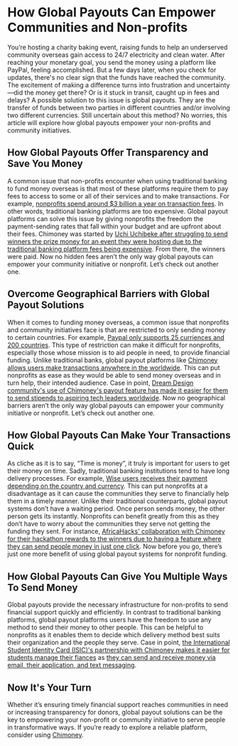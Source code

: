 ﻿
# How Global Payouts Can Empower Communities and Non-profits

You’re hosting a charity baking event, raising funds to help an underserved community overseas gain access to 24/7 electricity and clean water. After reaching your monetary goal, you send the money using a platform like PayPal, feeling accomplished. But a few days later, when you check for updates, there's no clear sign that the funds have reached the community. The excitement of making a difference turns into frustration and uncertainty—did the money get there? Or is it stuck in transit, caught up in fees and delays? A possible solution to this issue is global payouts. They are the transfer of funds between two parties in different countries and/or involving two different currencies. Still uncertain about this method? No worries, this article will explore how global payouts empower your non-profits and community initiatives.

## How Global Payouts Offer Transparency and Save You Money

A common issue that non-profits encounter when using traditional banking to fund money overseas is that most of these platforms require them to pay fees to access to some or all of their services and to make transactions.  For example, [nonprofits spend around $3 billion a year on transaction fees](https://www.zeffy.com/blog/nonprofits-paid-2-billion-in-transaction-fees-last-year). In other words, traditional banking platforms are too expensive.  Global payout platforms can solve this issue by giving nonprofits the freedom the payment-sending rates that fall within your budget and are upfront about their fees.  Chimoney was started by [Uchi Uchibeke after struggling to send winners the prize money for an event they were hosting due to the traditional banking platform fees being expensive](https://chimoney.io/blogs/techstars-backs-chimoney-to-revolutionize-global-payouts/). From there, the winners were paid. Now no hidden fees aren’t the only way global payouts can empower your community initiative or nonprofit. Let’s check out another one.

## Overcome Geographical Barriers with Global Payout Solutions

When it comes to funding money overseas, a common issue that nonprofits and community initiatives face is that are restricted to only sending money to certain countries. For example, [Paypal only supports 25 curriences and 200 countries](https://www.paypal.com/sm/webapps/mpp/country-worldwide). This type of restriction can make it difficult for nonprofits, especially those whose mission is to aid people in need, to provide financial funding. Unlike traditional banks, global payout platforms like [Chimoney allows users make transactions anywhere in the worldwide](https://chimoney.io/payouts/). This can put nonprofits as ease as they would be able to send money overseas and in turn help, their intended audience.   Case in point, [Dream Design community's use of Chimoney's payout feature has made it easier for them to send stipends to aspiring tech leaders worldwide](https://chimoney.io/blogs/chimoney-dreamax-partnership-empowering-tech-enthusiasts/). Now no geographical barriers aren’t the only way global payouts can empower your community initiative or nonprofit. Let’s check out another one.

## How Global Payouts Can Make Your Transactions Quick

As cliche as it is to say, “Time is money”, it truly is important for users to get their money on time. Sadly, traditional banking institutions tend to have long delivery processes. For example, [Wise users receives their payment depending on the country and currency](https://wise.com/help/articles/2978029/how-long-does-it-take-to-receive-money-into-a-balance). This can put nonprofits at a disadvantage as it can cause the communities they serve to financially help them in a timely manner.  Unlike their traditional counterparts, global payout systems don’t have a waiting period. Once person sends money, the other person gets its instantly. Nonprofits can benefit greatly from this as they don’t have to worry about the communities they serve not getting the funding they sent.  For instance, [AfricaHacks' collaboration with Chimoney for their hackathon rewards to the winners due to having a feature where they can send people money in just one click](https://chimoney.io/blogs/5-types-of-people-who-should-use-chimoneys-bulk-gift-cards-feature/).  Now before you go, there’s just one more benefit of using global payout systems for nonprofit funding.

## How Global Payouts Can Give You Multiple Ways To Send Money

Global payouts provide the necessary infrastructure for non-profits to send financial support quickly and efficiently. In contrast to traditional banking platforms, global payout platforms users have the freedom to use any method to send their money to other people. This can be helpful to nonprofits as it enables them to decide which delivery method best suits their organization and the people they serve. Case in point, [the International Student Identity Card (ISIC)'s partnership with Chimoney makes it easier for students manage their fiances](https://chimoney.io/blogs/chimoney-partners-with-isic-to-expand-global-benefits-for-chimoney-app-users/) as [they can send and receive money via email, their application, and text messaging](https://chimoney.io/payouts/).

## Now It's Your Turn

Whether it’s ensuring timely financial support reaches communities in need or increasing transparency for donors, global payout solutions can be the key to empowering your non-profit or community initiative to serve people in transformative ways. If you’re ready to explore a reliable platform, consider using [Chimoney](https://chimoney.io/).
